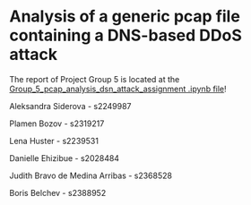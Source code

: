 # Analysis of a generic pcap file containing a DNS-based DDoS attack
The report of Project Group 5 is located at the [Group_5_pcap_analysis_dsn_attack_assignment
.ipynb file](Group_5_pcap_analysis_dsn_attack_assignment.ipynb)!

Aleksandra Siderova - s2249987

Plamen Bozov - s2319217

Lena Huster - s2239531

Danielle Ehizibue - s2028484

Judith Bravo de Medina Arribas - s2368528

Boris Belchev - s2388952

